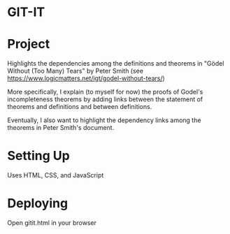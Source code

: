 # GIT-IT
Project
=================
Highlights the dependencies among the definitions and theorems 
in "Gödel Without (Too Many) Tears" by Peter Smith 
(see https://www.logicmatters.net/igt/godel-without-tears/)

More specifically, I explain (to myself for now) the proofs of 
Godel's incompleteness theorems by adding links between the 
statement of theorems and definitions and between definitions.

Eventually, I also want to highlight the dependency links among
the theorems in Peter Smith's document.

Setting Up
=================
Uses HTML, CSS, and JavaScript

Deploying
=================
Open gitit.html in your browser

